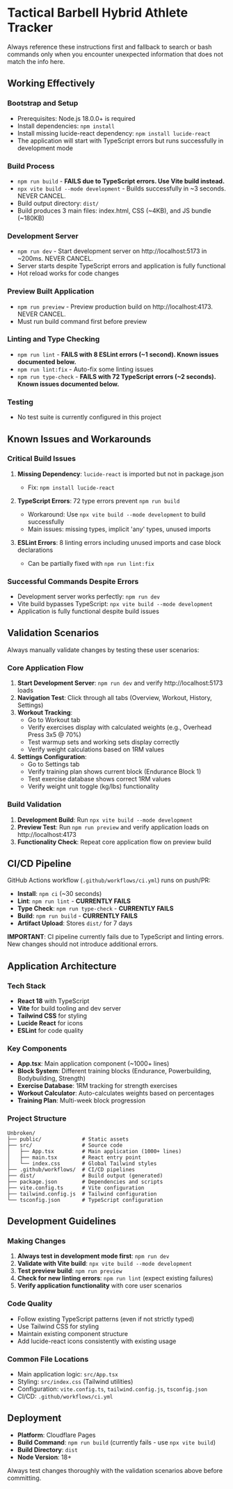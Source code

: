 # Tactical Barbell Hybrid Athlete Tracker

Always reference these instructions first and fallback to search or bash commands only when you encounter unexpected information that does not match the info here.

## Working Effectively

### Bootstrap and Setup
- Prerequisites: Node.js 18.0.0+ is required
- Install dependencies: `npm install`
- Install missing lucide-react dependency: `npm install lucide-react`
- The application will start with TypeScript errors but runs successfully in development mode

### Build Process
- `npm run build` - **FAILS due to TypeScript errors. Use Vite build instead.**
- `npx vite build --mode development` - Builds successfully in ~3 seconds. NEVER CANCEL.
- Build output directory: `dist/`
- Build produces 3 main files: index.html, CSS (~4KB), and JS bundle (~180KB)

### Development Server
- `npm run dev` - Start development server on http://localhost:5173 in ~200ms. NEVER CANCEL.
- Server starts despite TypeScript errors and application is fully functional
- Hot reload works for code changes

### Preview Built Application
- `npm run preview` - Preview production build on http://localhost:4173. NEVER CANCEL.
- Must run build command first before preview

### Linting and Type Checking
- `npm run lint` - **FAILS with 8 ESLint errors (~1 second). Known issues documented below.**
- `npm run lint:fix` - Auto-fix some linting issues
- `npm run type-check` - **FAILS with 72 TypeScript errors (~2 seconds). Known issues documented below.**

### Testing
- No test suite is currently configured in this project

## Known Issues and Workarounds

### Critical Build Issues
1. **Missing Dependency**: `lucide-react` is imported but not in package.json
   - Fix: `npm install lucide-react`
   
2. **TypeScript Errors**: 72 type errors prevent `npm run build`
   - Workaround: Use `npx vite build --mode development` to build successfully
   - Main issues: missing types, implicit 'any' types, unused imports
   
3. **ESLint Errors**: 8 linting errors including unused imports and case block declarations
   - Can be partially fixed with `npm run lint:fix`

### Successful Commands Despite Errors
- Development server works perfectly: `npm run dev`
- Vite build bypasses TypeScript: `npx vite build --mode development`
- Application is fully functional despite build issues

## Validation Scenarios

Always manually validate changes by testing these user scenarios:

### Core Application Flow
1. **Start Development Server**: `npm run dev` and verify http://localhost:5173 loads
2. **Navigation Test**: Click through all tabs (Overview, Workout, History, Settings)
3. **Workout Tracking**: 
   - Go to Workout tab
   - Verify exercises display with calculated weights (e.g., Overhead Press 3x5 @ 70%)
   - Test warmup sets and working sets display correctly
   - Verify weight calculations based on 1RM values
4. **Settings Configuration**:
   - Go to Settings tab  
   - Verify training plan shows current block (Endurance Block 1)
   - Test exercise database shows correct 1RM values
   - Verify weight unit toggle (kg/lbs) functionality

### Build Validation
1. **Development Build**: Run `npx vite build --mode development`
2. **Preview Test**: Run `npm run preview` and verify application loads on http://localhost:4173
3. **Functionality Check**: Repeat core application flow on preview build

## CI/CD Pipeline

GitHub Actions workflow (`.github/workflows/ci.yml`) runs on push/PR:
- **Install**: `npm ci` (~30 seconds)
- **Lint**: `npm run lint` - **CURRENTLY FAILS**
- **Type Check**: `npm run type-check` - **CURRENTLY FAILS** 
- **Build**: `npm run build` - **CURRENTLY FAILS**
- **Artifact Upload**: Stores `dist/` for 7 days

**IMPORTANT**: CI pipeline currently fails due to TypeScript and linting errors. New changes should not introduce additional errors.

## Application Architecture

### Tech Stack
- **React 18** with TypeScript
- **Vite** for build tooling and dev server
- **Tailwind CSS** for styling
- **Lucide React** for icons
- **ESLint** for code quality

### Key Components
- **App.tsx**: Main application component (~1000+ lines)
- **Block System**: Different training blocks (Endurance, Powerbuilding, Bodybuilding, Strength)
- **Exercise Database**: 1RM tracking for strength exercises
- **Workout Calculator**: Auto-calculates weights based on percentages
- **Training Plan**: Multi-week block progression

### Project Structure
```
Unbroken/
├── public/             # Static assets  
├── src/                # Source code
│   ├── App.tsx         # Main application (1000+ lines)
│   ├── main.tsx        # React entry point
│   └── index.css       # Global Tailwind styles
├── .github/workflows/  # CI/CD pipelines
├── dist/               # Build output (generated)
├── package.json        # Dependencies and scripts
├── vite.config.ts      # Vite configuration
├── tailwind.config.js  # Tailwind configuration
└── tsconfig.json       # TypeScript configuration
```

## Development Guidelines

### Making Changes
1. **Always test in development mode first**: `npm run dev`
2. **Validate with Vite build**: `npx vite build --mode development` 
3. **Test preview build**: `npm run preview`
4. **Check for new linting errors**: `npm run lint` (expect existing failures)
5. **Verify application functionality** with core user scenarios

### Code Quality
- Follow existing TypeScript patterns (even if not strictly typed)
- Use Tailwind CSS for styling
- Maintain existing component structure
- Add lucide-react icons consistently with existing usage

### Common File Locations
- Main application logic: `src/App.tsx`
- Styling: `src/index.css` (Tailwind utilities)
- Configuration: `vite.config.ts`, `tailwind.config.js`, `tsconfig.json`
- CI/CD: `.github/workflows/ci.yml`

## Deployment
- **Platform**: Cloudflare Pages
- **Build Command**: `npm run build` (currently fails - use `npx vite build`)
- **Build Directory**: `dist`
- **Node Version**: 18+

Always test changes thoroughly with the validation scenarios above before committing.